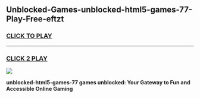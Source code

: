 
## Unblocked-Games-unblocked-html5-games-77-Play-Free-eftzt
<h3>
<a href="https://premium76.site?title=unblocked-html5-games-77&ref=21A">CLICK TO PLAY</a></h3>
<hr>

<h3>
<a href="https://premium76.site?title=unblocked-html5-games-77&ref=21A">CLICK 2 PLAY</a>
  
</h3>

<a href="https://premium76.site?title=unblocked-html5-games-77&ref=21A"><img src="https://clearcache.store/games.png"></a>


**unblocked-html5-games-77 games unblocked: Your Gateway to Fun and Accessible Online Gaming**
